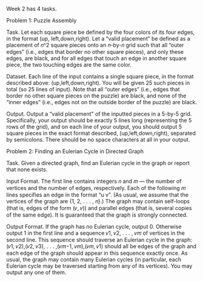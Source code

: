 Week 2 has 4 tasks.

Problem 1:
Puzzle Assembly

Task. Let each square piece be defined by the four colors of its four edges, in the format (up,
left,down,right). Let a “valid placement” be defined as a placement of 𝑛^2 square pieces onto an
𝑛-by-𝑛 grid such that all “outer edges” (i.e., edges that border no other square pieces), and
only these edges, are black, and for all edges that touch an edge in another square piece, the
two touching edges are the same color.

Dataset. Each line of the input contains a single square piece, in the format described above:
(up,left,down,right). You will be given 25 such pieces in total (so 25 lines of input). Note that
all “outer edges” (i.e., edges that border no other square pieces on the puzzle) are black, and none of
the “inner edges” (i.e., edges not on the outside border of the puzzle) are black.

Output. Output a “valid placement" of the inputted pieces in a 5-by-5 grid. Specifically, your
output should be exactly 5 lines long (representing the 5 rows of the grid), and on each line of your output,
you should output 5 square pieces in the exact format described, (up,left,down,right), separated
by semicolons. There should be no space characters at all in your output.


Problem 2:
Finding an Eulerian Cycle in Directed Graph

Task. Given a directed graph, find an Eulerian cycle in the graph or report that none exists.

Input Format. The first line contains integers 𝑛 and 𝑚 — the number of vertices and the number of
edges, respectively. Each of the following 𝑚 lines specifies an edge in the format “u v”. (As usual, we
assume that the vertices of the graph are {1, 2, . . . , 𝑛}.) The graph may contain self-loops (that
is, edges of the form (𝑣, 𝑣)) and parallel edges (that is, several copies of the same edge).
It is guaranteed that the graph is strongly connected.

Output Format. If the graph has no Eulerian cycle, output 0. Otherwise output 1 in the first line and a
sequence 𝑣1, 𝑣2, . . . , 𝑣𝑚 of vertices in the second line. This sequence should traverse an Eulerian cycle in
the graph: (𝑣1, 𝑣2),(𝑣2, 𝑣3), . . . ,(𝑣𝑚−1, 𝑣𝑚),(𝑣𝑚, 𝑣1) should all be edges of the graph and each edge of
the graph should appear in this sequence exactly once. As usual, the graph may contain many Eulerian
cycles (in particular, each Eulerian cycle may be traversed starting from any of its vertices). You may
output any one of them.